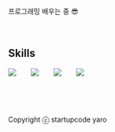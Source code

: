 [//]: # (## AdapterZ / 어댑터즈)

[//]: # (안녕하세요! 🙋‍♂️ 개발자 입니다. 개발은 Programming이 아닌 Development라는 생각으로, 개발자 뿐 아니라 모든 직군이 함께 해야하는 것 이라고 생각합니다.)

[//]: # (항상 이야기하는것을 좋아하고 비난이 아닌 비판은 언제든지 환영합니다. 🥰 모두 행복했으면 좋겠어요!)
<br />
프로그래밍 배우는 중 😎
<br />
<br />
<br />

[//]: # (## My values)

[//]: # (😎 모든것은 재미있어야 합니다<br />)

[//]: # (👌 안전성을 겸비한 속도를 지향 합니다<br />)

[//]: # (🦻 쉽게 말하고 어렵게 들으려고 노력합니다<br />)

[//]: # (<br />)

[//]: # (<br />)

[//]: # (<br />)

[//]: # (## How i work)

[//]: # (저는 항상 재미있게 살고 싶습니다. 사용자와 클라이언트를 동시에 만족 시키는 것 또한 재미있고, 새로운 기술을 배우는 것 또한 재미 있습니다. 어려운 프로덕트를 성공 시키는 경험또한 재미있고 기술을 쉽게 풀어내는 것 또한 재미있습니다 :&#41; 그리고 무조건 약속한 시간을 지키기 위해 노력하며 단순히 약속한 시간을 지키는것이 아닌 최대한 완성도를 높이기 위해서 노력합니다!)

[//]: # (저는 장비에 관심이 많아서 모든 장비가 세팅되어 있는 환경을 좋아합니다 :&#41; 그래서 자택하는걸 좋아하지만 가끔은 카페에서 일하는것도 좋습니다.)

[//]: # (<br />)

[//]: # (<br />)

[//]: # (<br />)
## Skills
<div style="display:flex;gap:30px;flex-wrap:wrap;">
  <img src="https://img.shields.io/badge/js-F7DF1E?style=for-the-badge&logo=javascript&logoColor=black">
  <img src="https://img.shields.io/badge/Java-007396?style=for-the-badge&logo=Java&logoColor=white">

[//]: # (  <img src="https://img.shields.io/badge/ts-3178C6?style=for-the-badge&logo=typescript&logoColor=white">)

[//]: # (  <img src="https://img.shields.io/badge/express-000000?style=for-the-badge&logo=express&logoColor=white">)

[//]: # (  <img src="https://img.shields.io/badge/nestjs-E0234E?style=for-the-badge&logo=nestjs&logoColor=white">)

  <img src="https://img.shields.io/badge/react-61DAFB?style=for-the-badge&logo=react&logoColor=black">

  <img src="https://img.shields.io/badge/MySQL-4479A1?style=for-the-badge&logo=mysql&logoColor=white">

[//]: # (  <img src="https://img.shields.io/badge/Babel-F9DC3E?style=for-the-badge&logo=Babel&logoColor=black">)

[//]: # (  <img src="https://img.shields.io/badge/Webpack-8DD6F9?style=for-the-badge&logo=Webpack&logoColor=black">)
</div>

[//]: # (#### I've used it before.)

[//]: # (<div style="display:flex;gap:30px;flex-wrap:wrap;">)

[//]: # (   <img src="https://img.shields.io/badge/Android-3DDC84?style=for-the-badge&logo=android&logoColor=white">)

[//]: # (  <img src="https://img.shields.io/badge/iOS-000000?style=for-the-badge&logo=iOS&logoColor=white">)

[//]: # (  <img src="https://img.shields.io/badge/Java-007396?style=for-the-badge&logo=Java&logoColor=white">)

[//]: # (  <img src="https://img.shields.io/badge/Kotlin-7F52FF?style=for-the-badge&logo=Kotlin&logoColor=white">)

[//]: # (  <img src="https://img.shields.io/badge/Swift-F05138?style=for-the-badge&logo=Swift&logoColor=white">)

[//]: # (  <img src="https://img.shields.io/badge/Docker-2496ED?style=for-the-badge&logo=Docker&logoColor=white">)

[//]: # (  <img src="https://img.shields.io/badge/Kubernetes-326CE5?style=for-the-badge&logo=Kubernetes&logoColor=white">)

[//]: # (  <img src="https://img.shields.io/badge/Jenkins-D24939?style=for-the-badge&logo=Jenkins&logoColor=white">)

[//]: # (  <img src="https://img.shields.io/badge/Elasticsearch-005571?style=for-the-badge&logo=Elasticsearch&logoColor=white">)

[//]: # (  <img src="https://img.shields.io/badge/Logstash-005571?style=for-the-badge&logo=Logstash&logoColor=white">)

[//]: # (  <img src="https://img.shields.io/badge/kibana-005571?style=for-the-badge&logo=Kibana&logoColor=white">)

[//]: # (  <img src="https://img.shields.io/badge/AWS-232F3E?style=for-the-badge&logo=amazonaws&logoColor=white">)

[//]: # (</div>)
<br />
<br />
<br />

Copyright ⓒ startupcode yaro